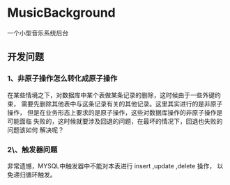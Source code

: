 # MusicBackground
一个小型音乐系统后台

## 开发问题
### 1、非原子操作怎么转化成原子操作
在某些情境之下，对数据库中某个表做某条记录的删除，这时候由于一些外键约束，
需要先删除其他表中与这条记录有关的其他记录。这里其实进行的是非原子操作，
但是在业务形态上要求的是原子操作，这些对数据库操作的非原子操作是可能面临
失败的，这时候就要涉及回退的问题，在最坏的情况下，回退也失败的问题该如何
解决呢？

### 2\、触发器问题
非常遗憾，MYSQL中触发器中不能对本表进行 insert ,update ,delete 操作，
以免递归循环触发。
